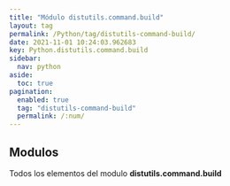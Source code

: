 ```yaml
---
title: "Módulo distutils.command.build"
layout: tag
permalink: /Python/tag/distutils-command-build/
date: 2021-11-01 10:24:03.962683
key: Python.distutils.command.build
sidebar: 
  nav: python
aside: 
  toc: true
pagination: 
  enabled: true
  tag: "distutils-command-build"
  permalink: /:num/
---
```


<h2>Modulos</h2>
Todos los elementos del modulo <strong>distutils.command.build</strong>
